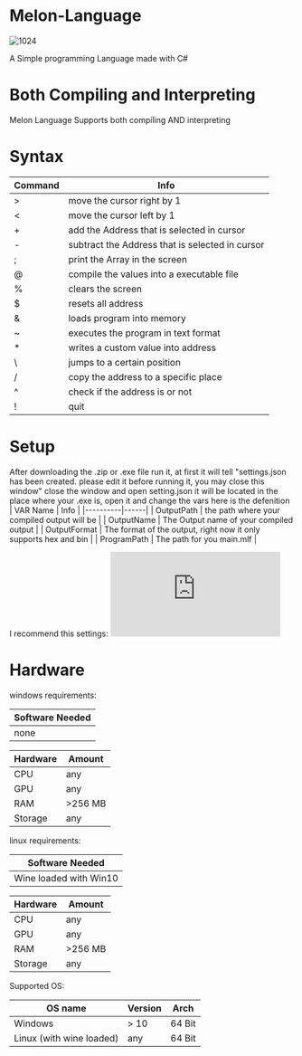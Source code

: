 # Melon-Language
![1024](https://user-images.githubusercontent.com/69463173/147674965-4bb92dc4-252e-44f2-a7f8-0dce3c5f05bf.png)

A Simple programming Language made with C#

# Both Compiling and Interpreting
Melon Language Supports both compiling AND interpreting

# Syntax

| Command | Info |
|---------|----- |
| > | move the cursor right by 1|
| < | move the cursor left by 1|
| + | add the Address that is selected in cursor|
| - | subtract the Address that is selected in cursor|
| ; | print the Array in the screen|
| @ | compile the values into a executable file|
| % | clears the screen|
| $ | resets all address|
| & | loads program into memory|
| ~ | executes the program in text format|
| * | writes a custom value into address|
| \ | jumps to a certain position|
| / | copy the address to a specific place|
|^ | check if the address is <your value> or not|
|! | quit|

# Setup
After downloading the .zip or .exe file run it, at first it will tell "settings.json has been created. please edit it before running it, you may close this window"
close the window and open setting.json it will be located in the place where your .exe is, open it and change the vars here is the defenition
| VAR Name | Info |
|----------|------|
| OutputPath | the path where your compiled output will be |
| OutputName | The Output name of your compiled output |
| OutputFormat | The format of the output, right now it only supports hex and bin |
| ProgramPath | The path for you main.mlf |
  
I recommend this settings: ![setting.json](https://github.com/pradosh-arduino/Melon-Language/blob/main/settings.json)
  
# Hardware
  windows requirements:
  
  |Software Needed |
  |----------------|
  | none |
    
  | Hardware | Amount |
  |----------|--------|
  |CPU | any |
  | GPU | any |
  | RAM | >256 MB |
  | Storage | any |

  linux requirements:
  
  |Software Needed |
  |----------------|
  | Wine loaded with Win10 |
  
  | Hardware | Amount |
  |----------|--------|
  |CPU | any |
  | GPU | any |
  | RAM | >256 MB |
  | Storage | any |
  
  Supported OS:
  
  | OS name | Version | Arch |
  |---------|---------| -----|
  | Windows | > 10 | 64 Bit |
  | Linux (with wine loaded) | any | 64 Bit |
  
